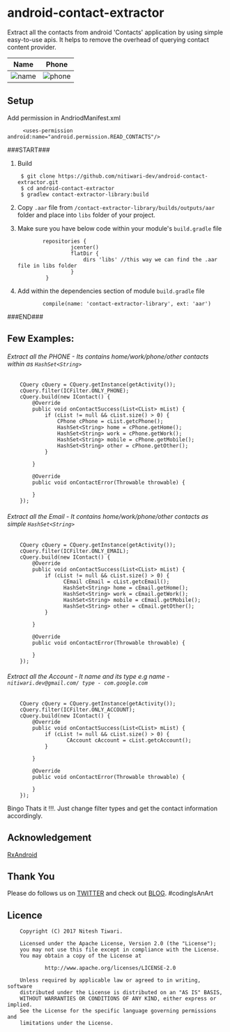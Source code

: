# android-contact-extractor

Extract all the contacts from android 'Contacts' application by using simple easy-to-use apis. It helps to remove the overhead of querying contact content provider.

Name             |  Phone
:-------------------------:|:-------------------------:
![name](https://cloud.githubusercontent.com/assets/10304040/25949742/35328eec-3676-11e7-84b2-a864b30269ea.png) | ![phone](https://cloud.githubusercontent.com/assets/10304040/25949859/a4cb69f4-3676-11e7-96bf-8231f3694792.png)

## Setup
Add permission in AndriodManifest.xml
                
         <uses-permission android:name="android.permission.READ_CONTACTS"/>
                
###START###

1. Build

        $ git clone https://github.com/nitiwari-dev/android-contact-extractor.git
        $ cd android-contact-extractor
        $ gradlew contact-extractor-library:build

2. Copy ``.aar`` file from ``/contact-extractor-library/builds/outputs/aar`` folder and place into ``libs`` folder of your project.

3. Make sure you have below code within your module's ``build.gradle`` file
               
               repositories {
                        jcenter()
                        flatDir {
                            dirs 'libs' //this way we can find the .aar file in libs folder
                        }
                }
 
 4. Add within the dependencies section of module ``build.gradle`` file
 
                compile(name: 'contact-extractor-library', ext: 'aar')
                
                
 ###END###
 
## Few Examples:

###### Extract all the PHONE - Its contains home/work/phone/other contacts within as ``HashSet<String>``

        CQuery cQuery = CQuery.getInstance(getActivity());
        cQuery.filter(ICFilter.ONLY_PHONE);
        cQuery.build(new IContact() {
            @Override
            public void onContactSuccess(List<CList> mList) {
                if (cList != null && cList.size() > 0) {
                    CPhone cPhone = cList.getcPhone();
                    HashSet<String> home = cPhone.getHome();
                    HashSet<String> work = cPhone.getWork();
                    HashSet<String> mobile = cPhone.getMobile();
                    HashSet<String> other = cPhone.getOther();
                }

            }

            @Override
            public void onContactError(Throwable throwable) {

            }
        });
        
###### Extract all the Email - It contains home/work/phone/other contacts as simple ``HashSet<String>``

        CQuery cQuery = CQuery.getInstance(getActivity());
        cQuery.filter(ICFilter.ONLY_EMAIL);
        cQuery.build(new IContact() {
            @Override
            public void onContactSuccess(List<CList> mList) {
                if (cList != null && cList.size() > 0) {
                      CEmail cEmail = cList.getcEmail();
                      HashSet<String> home = cEmail.getHome();
                      HashSet<String> work = cEmail.getWork();
                      HashSet<String> mobile = cEmail.getMobile();
                      HashSet<String> other = cEmail.getOther();
                }

            }

            @Override
            public void onContactError(Throwable throwable) {

            }
        });
        
###### Extract all the Account - It name and its type e.g name - ``nitiwari.dev@gmail.com/ type - com.google.com``

        CQuery cQuery = CQuery.getInstance(getActivity());
        cQuery.filter(ICFilter.ONLY_ACCOUNT);
        cQuery.build(new IContact() {
            @Override
            public void onContactSuccess(List<CList> mList) {
                if (cList != null && cList.size() > 0) {
                       CAccount cAccount = cList.getcAccount();
                }

            }

            @Override
            public void onContactError(Throwable throwable) {

            }
        });

Bingo Thats it !!!. Just change filter types and get the contact information accordingly. 

## Acknowledgement
[RxAndroid](https://github.com/ReactiveX/RxAndroid)

## Thank You
Please do follows us on [TWITTER](https://twitter.com/coderconsole) and check out [BLOG](http://www.coderconsole.com/).
#codingIsAnArt

## Licence
        Copyright (C) 2017 Nitesh Tiwari.
  
        Licensed under the Apache License, Version 2.0 (the "License");
        you may not use this file except in compliance with the License.
        You may obtain a copy of the License at
 
                http://www.apache.org/licenses/LICENSE-2.0
 
        Unless required by applicable law or agreed to in writing, software
        distributed under the License is distributed on an "AS IS" BASIS,
        WITHOUT WARRANTIES OR CONDITIONS OF ANY KIND, either express or implied.
        See the License for the specific language governing permissions and
        limitations under the License.
